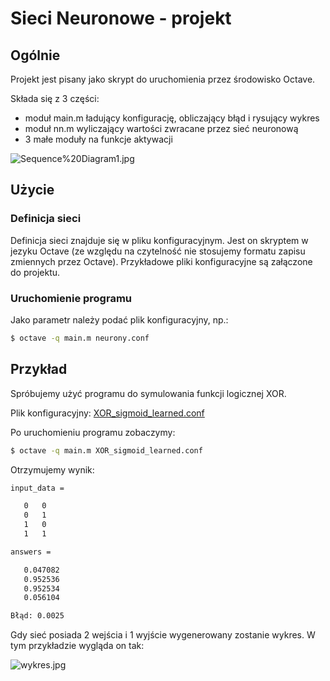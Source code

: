 Sieci Neuronowe - projekt
=========================


Ogólnie
----------

Projekt jest pisany jako skrypt do uruchomienia przez środowisko Octave.

Składa się z 3 części:
* moduł main.m ładujący konfigurację, obliczający błąd i rysujący wykres
* moduł nn.m wyliczający wartości zwracane przez sieć neuronową
* 3 małe moduły na funkcje aktywacji

![Sequence%20Diagram1.jpg](https://raw.github.com/djstrong/Sieci-Neuronowe/master/img/Sequence%20Diagram1.jpg)

Użycie
-------

### Definicja sieci
Definicja sieci znajduje się w pliku konfiguracyjnym. Jest on skryptem w jezyku Octave (ze względu na czytelność nie stosujemy formatu zapisu zmiennych przez Octave). 
Przykładowe pliki konfiguracyjne są załączone do projektu.

### Uruchomienie programu
Jako parametr należy podać plik konfiguracyjny, np.:

```bash
$ octave -q main.m neurony.conf
```


Przykład
--------

Spróbujemy użyć programu do symulowania funkcji logicznej XOR.

Plik konfiguracyjny: [XOR_sigmoid_learned.conf](https://github.com/djstrong/Sieci-Neuronowe/blob/master/XOR_sigmoid_learned.conf)

Po uruchomieniu programu zobaczymy:

```bash
$ octave -q main.m XOR_sigmoid_learned.conf
```

Otrzymujemy wynik:
```bash
input_data =

   0   0
   0   1
   1   0
   1   1

answers =

   0.047082
   0.952536
   0.952534
   0.056104

Błąd: 0.0025
```

Gdy sieć posiada 2 wejścia i 1 wyjście wygenerowany zostanie wykres. 
W tym przykładzie wygląda on tak:

![wykres.jpg](https://raw.github.com/djstrong/Sieci-Neuronowe/master/img/wykres.jpg)








